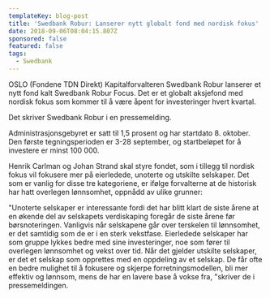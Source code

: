 ```yaml
---
templateKey: blog-post
title: 'Swedbank Robur: Lanserer nytt globalt fond med nordisk fokus'
date: 2018-09-06T08:04:15.807Z
sponsored: false
featured: false
tags:
  - Swedbank
---
```

OSLO (Fondene TDN Direkt) Kapitalforvalteren Swedbank Robur lanserer et nytt fond kalt Swedbank Robur Focus. Det er et globalt aksjefond med nordisk fokus som kommer til å være åpent for investeringer hvert kvartal.



Det skriver Swedbank Robur i en pressemelding.



Administrasjonsgebyret er satt til 1,5 prosent og har startdato 8. oktober. Den første tegningsperioden er 3-28 september, og startbeløpet for å investere er minst 100 000.



Henrik Carlman og Johan Strand skal styre fondet, som i tillegg til nordisk fokus vil fokusere mer på eierledede, unoterte og utskilte selskaper. Det som er vanlig for disse tre kategoriene, er ifølge forvalterne at de historisk har hatt overlegen lønnsomhet, oppnådd av ulike grunner:



"Unoterte selskaper er interessante fordi det har blitt klart de siste årene at en økende del av selskapets verdiskaping foregår de siste årene før børsnoteringen. Vanligvis når selskapene går over terskelen til lønnsomhet, er det samtidig som de er i en sterk vekstfase. Eierledede selskaper har som gruppe lykkes bedre med sine investeringer, noe som fører til overlegen lønnsomhet og vekst over tid. Når det gjelder utskilte selskaper, er det et selskap som opprettes med en oppdeling av et selskap. De får ofte en bedre mulighet til å fokusere og skjerpe forretningsmodellen, bli mer effektiv og lønnsom, mens de har en lavere base å vokse fra, "skriver de i pressemeldingen.
